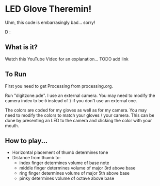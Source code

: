 # LED Glove Theremin!

Uhm, this code is embarrasingly bad... sorry!

D :

## What is it?

Watch this YouTube Video for an explanation...  TODO add link

## To Run

First you need to get Processing from processing.org.

Run "digitzone.pde".  I use an external camera.  You may need to modify the camera index to be `0` instead of `1` if you don't use an external one.

The colors are coded for my gloves as well as for my camera.  You may need to modify the colors to match your gloves / your camera.  This can be done by presenting an LED to the camera and clicking the color with your mouth.


## How to play...

* Horizontal placement of thumb determines tone
* Distance from thumb to:
    * index finger determines volume of base note
    * middle finger determines volume of major 3rd above base
    * ring finger determines volume of major 5th above base
    * pinky determines volume of octave above base



